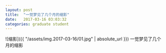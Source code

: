 ```yaml
---
layout: post
title:  "一觉梦见了几个月的缩影"
date:   2017-03-16 03:03:32
categories: graduate student
---
```


![缩影]({{ "/assets/img.2017-03-16/01.jpg" | absolute_url }})
一觉梦见了几个月的缩影
